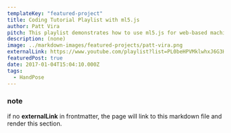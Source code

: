 ```yaml
---
templateKey: "featured-project"
title: Coding Tutorial Playlist with ml5.js
author: Patt Vira
pitch: This playlist demonstrates how to use ml5.js for web-based machine learning as well as showcasing how you can combine it with other libraries like p5.js for creative coding and matter.js for physics simulations. Each tutorial is designed to be very interactive and fun, guiding you through exciting projects that show how these tools can work together seamlessly to bring your creative ideas to life.
description: (none)
image: ../markdown-images/featured-projects/patt-vira.png
externalLink: https://www.youtube.com/playlist?list=PL0beHPVMklwhxJ6G3Hn4uLQTDe4Y562Dr
featuredPost: true
date: 2017-01-04T15:04:10.000Z
tags:
  - HandPose
---
```


### note

if no **externalLink** in frontmatter, the page will link to this markdown file and render this section.
